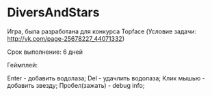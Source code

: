 DiversAndStars
==============

Игра, была разработана для конкурса Topface (Условие задачи: http://vk.com/page-25678227_44071332)


Срок выполнение: 6  дней

Геймплей:

Enter - добавить водолаза; 
Del - удачлить водолаза; 
Клик мышью - добавить звезду; 
Пробел(зажать) - debug info; 